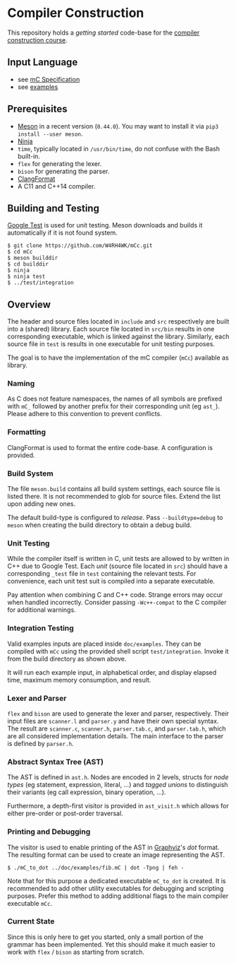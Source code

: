 # Compiler Construction

This repository holds a *getting started* code-base for the [compiler construction course](https://github.com/W4RH4WK/UIBK-703602-Compiler-Construction).

## Input Language

- see [mC Specification](doc/mC_specification.md)
- see [examples](doc/examples)

## Prerequisites

- [Meson](http://mesonbuild.com/) in a recent version (`0.44.0`).
  You may want to install it via `pip3 install --user meson`.
- [Ninja](https://ninja-build.org/)
- `time`, typically located in `/usr/bin/time`, do not confuse with the Bash built-in.
- `flex` for generating the lexer.
- `bison` for generating the parser.
- [ClangFormat](https://clang.llvm.org/docs/ClangFormat.html)
- A C11 and C++14 compiler.

## Building and Testing

[Google Test](https://github.com/google/googletest) is used for unit testing.
Meson downloads and builds it automatically if it is not found system.

    $ git clone https://github.com/W4RH4WK/mCc.git
    $ cd mCc
    $ meson builddir
    $ cd builddir
    $ ninja
    $ ninja test
    $ ../test/integration

## Overview

The header and source files located in `include` and `src` respectively are built into a (shared) library.
Each source file located in `src/bin` results in one corresponding executable, which is linked against the library.
Similarly, each source file in `test` is results in one executable for unit testing purposes.

The goal is to have the implementation of the mC compiler (`mCc`) available as library.

### Naming

As C does not feature namespaces, the names of all symbols are prefixed with `mC_` followed by another prefix for their corresponding unit (eg `ast_`).
Please adhere to this convention to prevent conflicts.

### Formatting

ClangFormat is used to format the entire code-base.
A configuration is provided.

### Build System

The file `meson.build` contains all build system settings, each source file is listed there.
It is not recommended to glob for source files.
Extend the list upon adding new ones.

The default build-type is configured to *release*.
Pass `--buildtype=debug` to `meson` when creating the build directory to obtain a debug build.

### Unit Testing

While the compiler itself is written in C, unit tests are allowed to by written in C++ due to Google Test.
Each *unit* (source file located in `src`) should have a corresponding `_test` file in `test` containing the relevant tests.
For convenience, each unit test suit is compiled into a separate executable.

Pay attention when combining C and C++ code.
Strange errors may occur when handled incorrectly.
Consider passing `-Wc++-compat` to the C compiler for additional warnings.

### Integration Testing

Valid examples inputs are placed inside `doc/examples`.
They can be compiled with `mCc` using the provided shell script `test/integration`.
Invoke it from the build directory as shown above.

It will run each example input, in alphabetical order, and display elapsed time, maximum memory consumption, and result.

### Lexer and Parser

`flex` and `bison` are used to generate the lexer and parser, respectively.
Their input files are `scanner.l` and `parser.y` and have their own special syntax.
The result are `scanner.c`, `scanner.h`, `parser.tab.c`, and `parser.tab.h`, which are all considered implementation details.
The main interface to the parser is defined by `parser.h`.

### Abstract Syntax Tree (AST)

The AST is defined in `ast.h`.
Nodes are encoded in 2 levels, structs for *node types* (eg statement, expression, literal, ...) and *tagged unions* to distinguish their variants (eg call expression, binary operation, ...).

Furthermore, a depth-first visitor is provided in `ast_visit.h` which allows for either pre-order or post-order traversal.

### Printing and Debugging

The visitor is used to enable printing of the AST in [Graphviz](https://graphviz.gitlab.io/)'s *dot* format.
The resulting format can be used to create an image representing the AST.

    $ ./mC_to_dot ../doc/examples/fib.mC | dot -Tpng | feh -

Note that for this purpose a dedicated executable `mC_to_dot` is created.
It is recommended to add other utility executables for debugging and scripting purposes.
Prefer this method to adding additional flags to the main compiler executable `mCc`.

### Current State

Since this is only here to get you started, only a small portion of the grammar has been implemented.
Yet this should make it much easier to work with `flex` / `bison` as starting from scratch.
